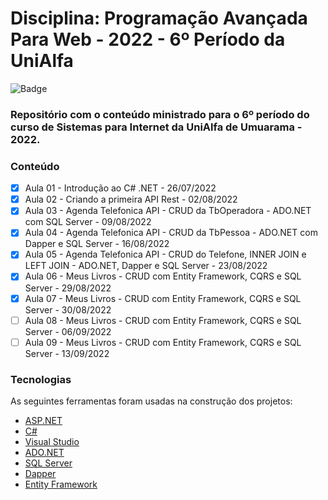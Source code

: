 # Disciplina: Programação Avançada Para Web - 2022 - 6º Período da UniAlfa

![Badge](https://img.shields.io/badge/Marcos%20Dias%20Vendramini-ASP.NET%20C%23-red)

### Repositório com o conteúdo ministrado para o 6º período do curso de Sistemas para Internet da UniAlfa de Umuarama - 2022.

### Conteúdo

- [x] Aula 01 - Introdução ao C# .NET - 26/07/2022
- [x] Aula 02 - Criando a primeira API Rest - 02/08/2022
- [x] Aula 03 - Agenda Telefonica API - CRUD da TbOperadora - ADO.NET com SQL Server - 09/08/2022
- [x] Aula 04 - Agenda Telefonica API - CRUD da TbPessoa - ADO.NET com Dapper e SQL Server - 16/08/2022
- [x] Aula 05 - Agenda Telefonica API - CRUD do Telefone, INNER JOIN e LEFT JOIN - ADO.NET, Dapper e SQL Server - 23/08/2022
- [x] Aula 06 - Meus Livros - CRUD com Entity Framework, CQRS e SQL Server - 29/08/2022
- [x] Aula 07 - Meus Livros - CRUD com Entity Framework, CQRS e SQL Server - 30/08/2022
- [ ] Aula 08 - Meus Livros - CRUD com Entity Framework, CQRS e SQL Server - 06/09/2022
- [ ] Aula 09 - Meus Livros - CRUD com Entity Framework, CQRS e SQL Server - 13/09/2022

### Tecnologias

As seguintes ferramentas foram usadas na construção dos projetos:

- [ASP.NET](https://dotnet.microsoft.com/apps/aspnet)
- [C#](https://docs.microsoft.com/pt-br/dotnet/csharp/)
- [Visual Studio](https://visualstudio.microsoft.com/pt-br/)
- [ADO.NET](https://docs.microsoft.com/pt-br/dotnet/framework/data/adonet/)
- [SQL Server](https://www.microsoft.com/pt-br/sql-server/sql-server-downloads)
- [Dapper](https://github.com/DapperLib/Dapper)
- [Entity Framework](https://docs.microsoft.com/pt-br/ef/)
